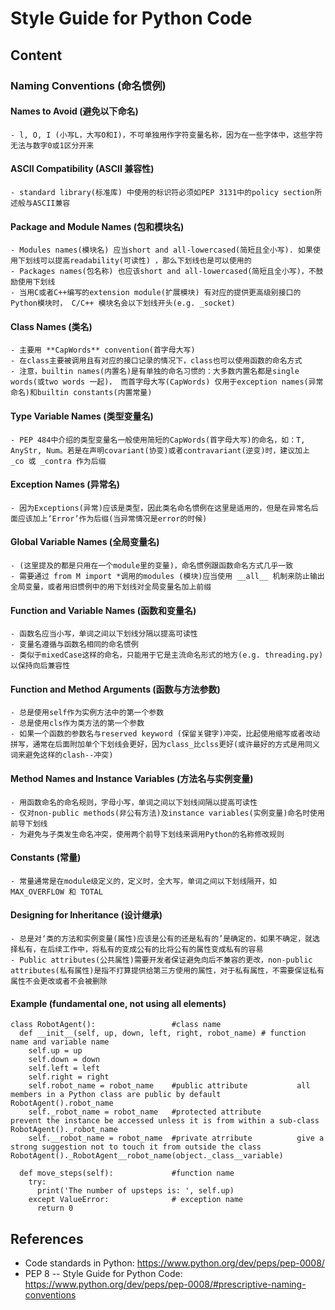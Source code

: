 # Style Guide for Python Code

## Content

### Naming Conventions (命名惯例)
#### Names to Avoid (避免以下命名)
```
- l, O, I (小写L，大写O和I)，不可单独用作字符变量名称，因为在一些字体中，这些字符无法与数字0或1区分开来
```
#### ASCII Compatibility (ASCII 兼容性)
```
- standard library(标准库) 中使用的标识符必须如PEP 3131中的policy section所述般与ASCII兼容
```
#### Package and Module Names (包和模块名)
```
- Modules names(模块名) 应当short and all-lowercased(简短且全小写). 如果使用下划线可以提高readability(可读性) ，那么下划线也是可以使用的
- Packages names(包名称) 也应该short and all-lowercased(简短且全小写)，不鼓励使用下划线
- 当用C或者C++编写的extension module(扩展模块) 有对应的提供更高级别接口的Python模块时， C/C++ 模块名会以下划线开头(e.g. _socket)
```
#### Class Names (类名)
```
- 主要用 **CapWords** convention(首字母大写)
- 在class主要被调用且有对应的接口记录的情况下，class也可以使用函数的命名方式
- 注意，builtin names(内置名)是有单独的命名习惯的：大多数内置名都是single words(或two words 一起)， 而首字母大写(CapWords) 仅用于exception names(异常命名)和builtin constants(内置常量) 
```
#### Type Variable Names (类型变量名)
```
- PEP 484中介绍的类型变量名一般使用简短的CapWords(首字母大写)的命名，如：T, AnyStr, Num。若是在声明covariant(协变)或者contravariant(逆变)时，建议加上 _co 或 _contra 作为后缀
```
#### Exception Names (异常名)
```
- 因为Exceptions(异常)应该是类型，因此类名命名惯例在这里是适用的，但是在异常名后面应该加上‘Error’作为后缀(当异常情况是error的时候)
```
#### Global Variable Names (全局变量名)
```
- (这里提及的都是只用在一个module里的变量)，命名惯例跟函数命名方式几乎一致
- 需要通过 from M import *调用的modules (模块)应当使用 __all__ 机制来防止输出全局变量，或者用旧惯例中的用下划线对全局变量名加上前缀
```
#### Function and Variable Names (函数和变量名)
```
- 函数名应当小写，单词之间以下划线分隔以提高可读性
- 变量名遵循与函数名相同的命名惯例
- 类似于mixedCase这样的命名，只能用于它是主流命名形式的地方(e.g. threading.py)以保持向后兼容性
```
#### Function and Method Arguments (函数与方法参数)
```
- 总是使用self作为实例方法中的第一个参数
- 总是使用cls作为类方法的第一个参数
- 如果一个函数的参数名与reserved keyword (保留关键字)冲突，比起使用缩写或者改动拼写，通常在后面附加单个下划线会更好，因为class_比clss更好(或许最好的方式是用同义词来避免这样的clash--冲突)
```
#### Method Names and Instance Variables (方法名与实例变量)
```
- 用函数命名的命名规则，字母小写，单词之间以下划线间隔以提高可读性
- 仅对non-public methods(非公有方法)及instance variables(实例变量)命名时使用前导下划线
- 为避免与子类发生命名冲突，使用两个前导下划线来调用Python的名称修改规则
```
#### Constants (常量)
```
- 常量通常是在module级定义的，定义时，全大写，单词之间以下划线隔开，如 MAX_OVERFLOW 和 TOTAL
```
#### Designing for Inheritance (设计继承)
```
- 总是对‘类的方法和实例变量(属性)应该是公有的还是私有的’是确定的，如果不确定，就选择私有，在后续工作中，将私有的变成公有的比将公有的属性变成私有的容易
- Public attributes(公共属性)需要开发者保证避免向后不兼容的更改，non-public attributes(私有属性)是指不打算提供给第三方使用的属性，对于私有属性，不需要保证私有属性不会更改或者不会被删除
```
#### Example (fundamental one, not using all elements)
```
class RobotAgent():                 #class name
  def __init__(self, up, down, left, right, robot_name) # function name and variable name
    self.up = up
    self.down = down
    self.left = left
    self.right = right
    self.robot_name = robot_name    #public attribute           all members in a Python class are public by default   RobotAgent().robot_name
    self._robot_name = robot_name   #protected attribute        prevent the instance be accessed unless it is from within a sub-class   RobotAgent()._robot_name  
    self.__robot_name = robot_name  #private atrribute          give a strong suggestion not to touch it from outside the class   RobotAgent()._RobotAgent__robot_name(object._class__variable)
  
  def move_steps(self):             #function name
    try:
      print('The number of upsteps is: ', self.up)
    except ValueError:              # exception name
      return 0
```

## References
- Code standards in Python: https://www.python.org/dev/peps/pep-0008/
- PEP 8 -- Style Guide for Python Code: https://www.python.org/dev/peps/pep-0008/#prescriptive-naming-conventions
